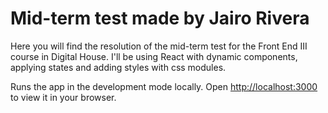 # Mid-term test made by Jairo Rivera

Here you will find the resolution of the mid-term test for the Front End III course in Digital House. I'll be using React with dynamic components, applying states and adding styles with css modules.

Runs the app in the development mode locally.
Open [http://localhost:3000](http://localhost:3000) to view it in your browser.